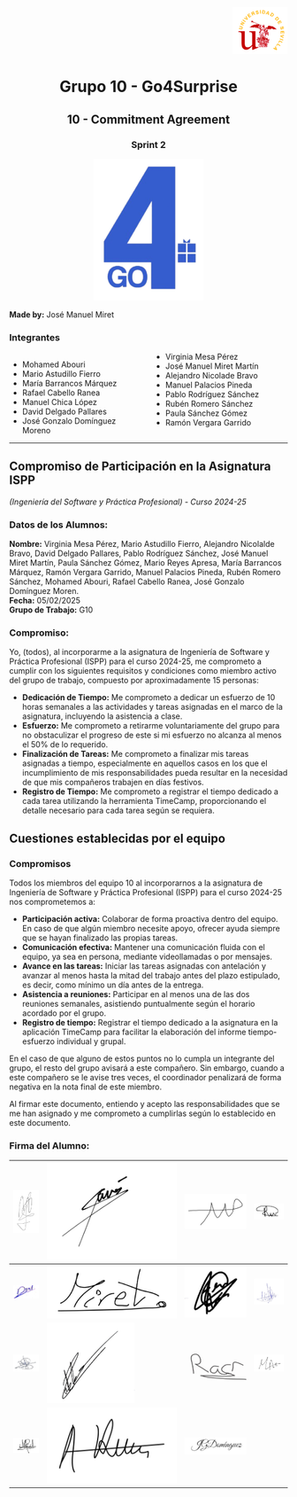 <div align="right">
    <img src="../logo_US.png" alt="Go4Surprise Logo" width="100">
</div>
<div align="center">

# Grupo 10 - Go4Surprise

## 10 - Commitment Agreement

### Sprint 2

<img src="../logo_Go4Surprise.png" alt="Go4Surprise Logo" width="200">

</div>

**Made by:** José Manuel Miret


### Integrantes
<div style="columns: 2; -webkit-columns: 2; -moz-columns: 2;">

- Mohamed Abouri  
- Mario Astudillo Fierro  
- María Barrancos Márquez  
- Rafael Cabello Ranea  
- Manuel Chica López  
- David Delgado Pallares  
- José Gonzalo Domínguez Moreno  
- Virginia Mesa Pérez  
- José Manuel Miret Martín  
- Alejandro Nicolade Bravo  
- Manuel Palacios Pineda  
- Pablo Rodríguez Sánchez  
- Rubén Romero Sánchez  
- Paula Sánchez Gómez  
- Ramón Vergara Garrido  

</div>

---

## **Compromiso de Participación en la Asignatura ISPP**  
*(Ingeniería del Software y Práctica Profesional) - Curso 2024-25*

### **Datos de los Alumnos:**

**Nombre:** Virginia Mesa Pérez, Mario Astudillo Fierro, Alejandro Nicolalde Bravo, David Delgado Pallares, Pablo Rodríguez Sánchez, José Manuel Miret Martín, Paula Sánchez Gómez, Mario Reyes Apresa, María Barrancos Márquez, Ramón Vergara Garrido, Manuel Palacios Pineda, Rubén Romero Sánchez, Mohamed Abouri, Rafael Cabello Ranea, José Gonzalo Domínguez Moren.  
**Fecha:** 05/02/2025  
**Grupo de Trabajo:** G10

### **Compromiso:**

Yo, (todos), al incorporarme a la asignatura de Ingeniería de Software y Práctica Profesional (ISPP) para el curso 2024-25, me comprometo a cumplir con los siguientes requisitos y condiciones como miembro activo del grupo de trabajo, compuesto por aproximadamente 15 personas:

- **Dedicación de Tiempo:** Me comprometo a dedicar un esfuerzo de 10 horas semanales a las actividades y tareas asignadas en el marco de la asignatura, incluyendo la asistencia a clase.
- **Esfuerzo:** Me comprometo a retirarme voluntariamente del grupo para no obstaculizar el progreso de este si mi esfuerzo no alcanza al menos el 50% de lo requerido.
- **Finalización de Tareas:** Me comprometo a finalizar mis tareas asignadas a tiempo, especialmente en aquellos casos en los que el incumplimiento de mis responsabilidades pueda resultar en la necesidad de que mis compañeros trabajen en días festivos.
- **Registro de Tiempo:** Me comprometo a registrar el tiempo dedicado a cada tarea utilizando la herramienta TimeCamp, proporcionando el detalle necesario para cada tarea según se requiera.

## **Cuestiones establecidas por el equipo**

### **Compromisos**

Todos los miembros del equipo 10 al incorporarnos a la asignatura de Ingeniería de Software y Práctica Profesional (ISPP) para el curso 2024-25 nos comprometemos a:

- **Participación activa:** Colaborar de forma proactiva dentro del equipo. En caso de que algún miembro necesite apoyo, ofrecer ayuda siempre que se hayan finalizado las propias tareas.
- **Comunicación efectiva:** Mantener una comunicación fluida con el equipo, ya sea en persona, mediante videollamadas o por mensajes.
- **Avance en las tareas:** Iniciar las tareas asignadas con antelación y avanzar al menos hasta la mitad del trabajo antes del plazo estipulado, es decir, como mínimo un día antes de la entrega.
- **Asistencia a reuniones:** Participar en al menos una de las dos reuniones semanales, asistiendo puntualmente según el horario acordado por el grupo.
- **Registro de tiempo:** Registrar el tiempo dedicado a la asignatura en la aplicación TimeCamp para facilitar la elaboración del informe tiempo-esfuerzo individual y grupal.

En el caso de que alguno de estos puntos no lo cumpla un integrante del grupo, el resto del grupo avisará a este compañero. Sin embargo, cuando a este compañero se le avise tres veces, el coordinador penalizará de forma negativa en la nota final de este miembro.

Al firmar este documento, entiendo y acepto las responsabilidades que se me han asignado y me comprometo a cumplirlas según lo establecido en este documento.

### **Firma del Alumno:**

| ![Firma1](./firmasEquipo/Firma1.png) | ![Firma2](./firmasEquipo/Firma2.jpg) | ![Firma3](./firmasEquipo/Firma3.png) | ![Firma4](./firmasEquipo/Firma4.png) |
|--------------------------------------|--------------------------------------|--------------------------------------|--------------------------------------|
| ![Firma5](./firmasEquipo/Firma5.png) | ![Firma6](./firmasEquipo/Firma6.jpg) | ![Firma7](./firmasEquipo/Firma7.png) | ![Firma8](./firmasEquipo/Firma8.png) |
| ![Firma9](./firmasEquipo/Firma9.png) | ![Firma10](./firmasEquipo/Firma10.png) | ![Firma11](./firmasEquipo/Firma11.png) | ![Firma12](./firmasEquipo/Firma12.png) |
| ![Firma13](./firmasEquipo/Firma13.png) | ![Firma14](./firmasEquipo/Firma14.jpg) | ![Firma15](./firmasEquipo/Firma15.png) |                                    |
